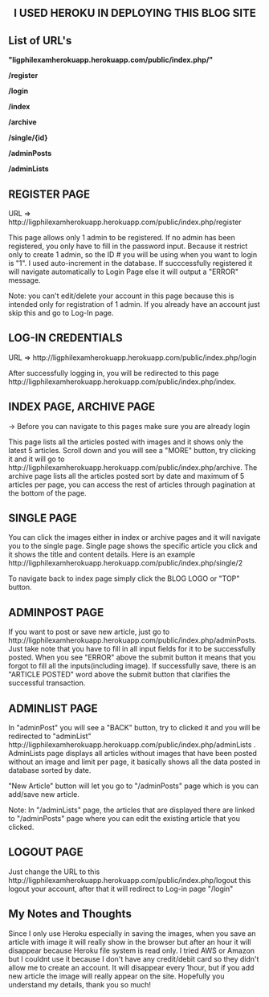 <h2 align="center"> I USED HEROKU IN DEPLOYING THIS BLOG SITE </h2>

## List of URL's 
<p> <b> "ligphilexamherokuapp.herokuapp.com/public/index.php/" </b> </p>

<p> <b> /register </b> </p>
<p> <b> /login </b> </p>
<p> <b> /index </b> </p>
<p> <b> /archive </b> </p>
<p> <b> /single/{id} </b> </p>
<p> <b> /adminPosts </b> </p>
<p> <b> /adminLists </b> </p>

## REGISTER PAGE 
<p> URL => http://ligphilexamherokuapp.herokuapp.com/public/index.php/register </p>
<p> This page allows only 1 admin to be registered. If no admin has been registered, you only have to fill in the password input. Because it restrict only to create 1 admin, so the ID # you will be using when you want to login is "1". I used auto-increment in the database. If succcessfully registered it will navigate automatically to Login Page else it will output a "ERROR" message. <p>
<p>
 Note: you can't edit/delete your account in this page because this is intended only for registration of 1 admin. If you already have an account just skip this and go to Log-In page.
</p>

## LOG-IN CREDENTIALS 

<p> URL => http://ligphilexamherokuapp.herokuapp.com/public/index.php/login </p>

<p> 
    After successfully logging in, you will be redirected to this page http://ligphilexamherokuapp.herokuapp.com/public/index.php/index. 
</p>

## INDEX PAGE, ARCHIVE PAGE 
<p> -> Before you can navigate to this pages make sure you are already login </p>
<p>
    This page lists all the articles posted with images and it shows only the latest 5 articles. Scroll down and you will see a "MORE" button, try clicking it and it will go to http://ligphilexamherokuapp.herokuapp.com/public/index.php/archive. The archive page lists all the articles posted sort by date and maximum of 5 articles per page, you can access the rest of articles through pagination at the bottom of the page. 
</p>

## SINGLE PAGE 
<p> You can click the images either in index or archive pages and it will navigate you to the single page. Single page shows the specific article you click and it shows the title and content details. Here is an example  http://ligphilexamherokuapp.herokuapp.com/public/index.php/single/2 </p>

<p> To navigate back to index page simply click the BLOG LOGO or "TOP" button. </p>

## ADMINPOST PAGE 

<p> If you want to post or save new article, just go to http://ligphilexamherokuapp.herokuapp.com/public/index.php/adminPosts. Just take note that you have to fill in all input fields for it to be successfully posted. When you see "ERROR" above the submit button it means that you forgot to fill all the inputs(including image). If successfully save, there is an "ARTICLE POSTED" word above the submit button that clarifies the successful transaction. </p>

## ADMINLIST PAGE 

<p> In "adminPost" you will see a "BACK" button, try to clicked it and you will be redirected to "adminList" http://ligphilexamherokuapp.herokuapp.com/public/index.php/adminLists . AdminLists page displays all articles without images that have been posted without an image and limit per page, it basically shows all the data posted in database sorted by date. </p> <p> "New Article" button will let you go to "/adminPosts" page which is you can add/save new article.<p>

<p> Note: In "/adminLists" page, the articles that are displayed there are linked to "/adminPosts" page where you can edit the existing article that you clicked. </p>

## LOGOUT PAGE 
<p> Just change the URL to this http://ligphilexamherokuapp.herokuapp.com/public/index.php/logout this logout your account, after that it will redirect to Log-in page "/login" </p>

## My Notes and Thoughts 
<p> Since I only use Heroku especially in saving the images, when you save an article with image it will really show in the browser but after an hour it will disappear because Heroku file system is read only. I tried AWS or Amazon but I couldnt use it because I don't have any credit/debit card so they didn't allow me to create an account. It will disappear every 1hour, but if you add new article the image will really appear on the site. Hopefully you understand my details, thank you so much! </p>


